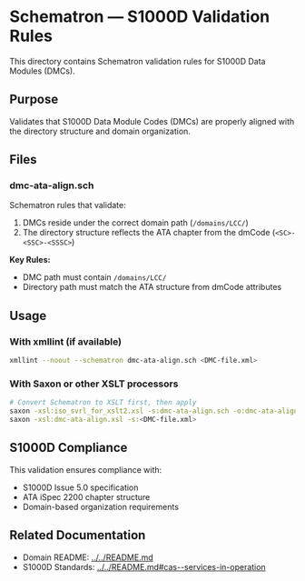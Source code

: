 # Schematron — S1000D Validation Rules

This directory contains Schematron validation rules for S1000D Data Modules (DMCs).

## Purpose

Validates that S1000D Data Module Codes (DMCs) are properly aligned with the directory structure and domain organization.

## Files

### dmc-ata-align.sch

Schematron rules that validate:
1. DMCs reside under the correct domain path (`/domains/LCC/`)
2. The directory structure reflects the ATA chapter from the dmCode (`<SC>-<SSC>-<SSSC>`)

**Key Rules:**
- DMC path must contain `/domains/LCC/`
- Directory path must match the ATA structure from dmCode attributes

## Usage

### With xmllint (if available)
```bash
xmllint --noout --schematron dmc-ata-align.sch <DMC-file.xml>
```

### With Saxon or other XSLT processors
```bash
# Convert Schematron to XSLT first, then apply
saxon -xsl:iso_svrl_for_xslt2.xsl -s:dmc-ata-align.sch -o:dmc-ata-align.xsl
saxon -xsl:dmc-ata-align.xsl -s:<DMC-file.xml>
```

## S1000D Compliance

This validation ensures compliance with:
- S1000D Issue 5.0 specification
- ATA iSpec 2200 chapter structure
- Domain-based organization requirements

## Related Documentation

- Domain README: [../../README.md](../../README.md)
- S1000D Standards: [../../README.md#cas--services-in-operation](../../README.md#cas--services-in-operation)
